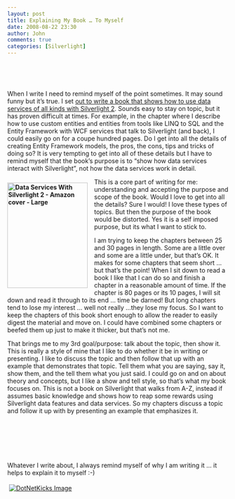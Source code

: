 ```yaml
---
layout: post
title: Explaining My Book … To Myself
date: 2008-08-22 23:30
author: John
comments: true
categories: [Silverlight]
---
```

<p>&nbsp;</p>
<p>&nbsp;</p>
<p>When I write I need to remind myself of the point sometimes. It may sound funny but it&rsquo;s true. I set <a href="http://www.amazon.com/Data-Services-Silverlight-John-Papa/dp/0596523092/ref=sr_1_1?ie=UTF8&amp;s=books&amp;qid=1218389224&amp;sr=8-1">out to write a book that shows how to use data services of all kinds with Silverlight 2</a>. Sounds easy to stay on topic, but it has proven difficult at times. For example, in the chapter where I describe how to use custom entities and entities from tools like LINQ to SQL and the Entity Framework with WCF services that talk to Silverlight (and back), I could easily go on for a coupe hundred pages. Do I get into all the details of creating Entity Framework models, the pros, the cons, tips and tricks of doing so? It is very tempting to get into all of these details but I have to remind myself that the book&rsquo;s purpose is to &ldquo;show how data services interact with Silverlight&rdquo;, not how the data services work in detail.</p>
<p><strong><a href="http://images.johnpapa.net/wp-content/uploads/files/media/image/WindowsLiveWriter/ExplainingMyBookToMyself_145C5/Data%20Services%20With%20Silverlight%202%20-%20Amazon%20cover%20-%20Large_2.png"><img title="Data Services With Silverlight 2 - Amazon cover - Large" style="border-right: 0px; border-top: 0px; margin: 10px 15px 10px 0px; border-left: 0px; border-bottom: 0px" height="240" alt="Data Services With Silverlight 2 - Amazon cover - Large" width="183" align="left" border="0" src="http://images.johnpapa.net/wp-content/uploads/files/media/image/WindowsLiveWriter/ExplainingMyBookToMyself_145C5/Data%20Services%20With%20Silverlight%202%20-%20Amazon%20cover%20-%20Large_thumb.png" /></a> </strong></p>
<p>This is a core part of writing for me: understanding and accepting the purpose and scope of the book. Would I love to get into all the details? Sure I would! I love these types of topics. But then the purpose of the book would be distorted. Yes it is a self imposed purpose, but its what I want to stick to.</p>
<p>I am trying to keep the chapters between 25 and 30 pages in length. Some are a little over and some are a little under, but that&rsquo;s OK. It makes for some chapters that seem short &hellip; but that&rsquo;s the point! When I sit down to read a book I like that I can do so and finish a chapter in a reasonable amount of time. If the chapter is 80 pages or its 10 pages, I will sit down and read it through to its end &hellip; time be darned! But long chapters tend to lose my interest &hellip; well not really &hellip;they lose my focus. So I want to keep the chapters of this book short enough to allow the reader to easily digest the material and move on. I could have combined some chapters or beefed them up just to make it thicker, but that&rsquo;s not me.</p>
<p>That brings me to my 3rd goal/purpose: talk about the topic, then show it. This is really a style of mine that I like to do whether it be in writing or presenting. I like to discuss the topic and then follow that up with an example that demonstrates that topic. Tell them what you are saying, say it, show them, and the tell them what you just said. I could go on and on about theory and concepts, but I like a show and tell style, so that&rsquo;s what my book focuses on. This is not a book on Silverlight that walks from A-Z, instead if assumes basic knowledge and shows how to reap some rewards using Silverlight data features and data services. So my chapters discuss a topic and follow it up with by presenting an example that emphasizes it.</p>
<p>&nbsp;</p>
<p>&nbsp;</p>
<p>&nbsp;</p>
<p>Whatever I write about, I always remind myself of why I am writing it &hellip; it helps to explain it to myself :-)</p>
<div class="wlWriterHeaderFooter" style="padding-right: 4px; padding-left: 4px; padding-bottom: 4px; margin: 0px; padding-top: 4px; text-align: left"><a href="http://www.dotnetkicks.com/kick/?url=/data-services-with-silverlight-2/explaining-my-book-hellip-to-myself/"><img alt="DotNetKicks Image" border="0" src="http://www.dotnetkicks.com/Services/Images/KickItImageGenerator.ashx?url=/data-services-with-silverlight-2/explaining-my-book-hellip-to-myself/&amp;bgcolor=0080C0&amp;fgcolor=FFFFFF&amp;border=000000&amp;cbgcolor=D4E1ED&amp;cfgcolor=000000" /></a></div>
<div class="wlWriterHeaderFooter" style="padding-right: 4px; padding-left: 4px; padding-bottom: 4px; margin: 0px; padding-top: 4px; text-align: left"><script type="text/javascript"><!-- var dzone_url = '/data-services-with-silverlight-2/explaining-my-book-hellip-to-myself/'; var dzone_title = 'Explaining My Book … To Myself'; var dzone_blurb = 'Explaining My Book … To Myself'; var dzone_style = '1'; --></script><script language="javascript" src="http://widgets.dzone.com/widgets/zoneit.js"></script></div>

